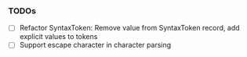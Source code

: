### TODOs
* [ ] Refactor SyntaxToken: Remove value from SyntaxToken record, add explicit values to tokens
* [ ] Support escape character in character parsing
